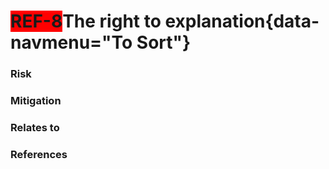 <span style="background-color:RED;">**REF-8</span>The right to explanation**{data-navmenu="To Sort"}
=====================================  

### Risk



### Mitigation



### Relates to

### References